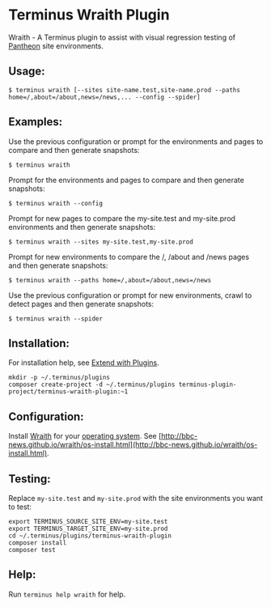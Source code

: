 # Terminus Wraith Plugin

Wraith - A Terminus plugin to assist with visual regression testing of [Pantheon](https://pantheon.io/) site environments.

## Usage:
```
$ terminus wraith [--sites site-name.test,site-name.prod --paths home=/,about=/about,news=/news,... --config --spider]
```

## Examples:
Use the previous configuration or prompt for the environments and pages to compare and then generate snapshots:
```
$ terminus wraith
```
Prompt for the environments and pages to compare and then generate snapshots:
```
$ terminus wraith --config
```
Prompt for new pages to compare the my-site.test and my-site.prod environments and then generate snapshots:
```
$ terminus wraith --sites my-site.test,my-site.prod
```
Prompt for new environments to compare the /, /about and /news pages and then generate snapshots:
```
$ terminus wraith --paths home=/,about=/about,news=/news
```
Use the previous configuration or prompt for new environments, crawl to detect pages and then generate snapshots:
```
$ terminus wraith --spider
```

## Installation:

For installation help, see [Extend with Plugins](https://pantheon.io/docs/terminus/plugins/).

```
mkdir -p ~/.terminus/plugins
composer create-project -d ~/.terminus/plugins terminus-plugin-project/terminus-wraith-plugin:~1
```

## Configuration:

Install [Wraith](http://bbc-news.github.io/wraith/) for your [operating system](http://bbc-news.github.io/wraith/os-install.html).  See [http://bbc-news.github.io/wraith/os-install.html](http://bbc-news.github.io/wraith/os-install.html).

## Testing:

Replace `my-site.test` and `my-site.prod` with the site environments you want to test:
```
export TERMINUS_SOURCE_SITE_ENV=my-site.test
export TERMINUS_TARGET_SITE_ENV=my-site.prod
cd ~/.terminus/plugins/terminus-wraith-plugin
composer install
composer test
```

## Help:
Run `terminus help wraith` for help.
